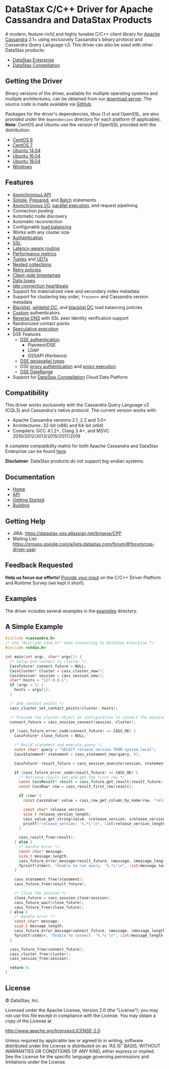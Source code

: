 # DataStax C/C++ Driver for Apache Cassandra and DataStax Products

A modern, feature-rich] and highly tunable C/C++ client library for
[Apache Cassandra] 2.1+ using exclusively Cassandra's binary protocol and
Cassandra Query Language v3. This driver can also be used with other DataStax
products:

* [DataStax Enterprise]
* [DataStax Constellation]

## Getting the Driver

Binary versions of the driver, available for multiple operating systems and
multiple architectures, can be obtained from our [download server]. The
source code is made available via [GitHub].

Packages for the driver's dependencies, libuv (1.x)
and OpenSSL, are also provided under the `dependencies` directory for each
platform (if applicable). __Note__: CentOS and Ubuntu use the version of OpenSSL
provided with the distribution:

* [CentOS 6][centos-6-dependencies]
* [CentOS 7][centos-7-dependencies]
* [Ubuntu 14.04][ubuntu-14-04-dependencies]
* [Ubuntu 16.04][ubuntu-16-04-dependencies]
* [Ubuntu 18.04][ubuntu-18-04-dependencies]
* [Windows][windows-dependencies]

## Features

* [Asynchronous API]
* [Simple], [Prepared], and [Batch] statements
* [Asynchronous I/O], [parallel execution], and request pipelining
* Connection pooling
* Automatic node discovery
* Automatic reconnection
* Configurable [load balancing]
* Works with any cluster size
* [Authentication]
* [SSL]
* [Latency-aware routing]
* [Performance metrics]
* [Tuples] and [UDTs]
* [Nested collections]
* [Retry policies]
* [Client-side timestamps]
* [Data types]
* [Idle connection heartbeats]
* Support for materialized view and secondary index metadata
* Support for clustering key order, `frozen<>` and Cassandra version metadata
* [Blacklist], [whitelist DC], and [blacklist DC] load balancing policies
* [Custom] authenticators
* [Reverse DNS] with SSL peer identity verification support
* Randomized contact points
* [Speculative execution]
* DSE Features
  * [DSE authentication]
    * Plaintext/DSE
    * LDAP
    * GSSAPI (Kerberos)
  * [DSE geospatial types]
  * DSE [proxy authentication][DSE Proxy Authentication] and [proxy execution][DSE Proxy Execution]
  * [DSE DateRange]
* Support for [DataStax Constellation] Cloud Data Platform

## Compatibility

This driver works exclusively with the Cassandra Query Language v3 (CQL3) and
Cassandra's native protocol. The current version works with:

* Apache Cassandra versions 2.1, 2.2 and 3.0+
* Architectures: 32-bit (x86) and 64-bit (x64)
* Compilers: GCC 4.1.2+, Clang 3.4+, and MSVC 2010/2012/2013/2015/2017/2019

A complete compatibility matrix for both Apache Cassandra
and DataStax Enterprise can be found [here][cpp-driver-compatability-matrix].

__Disclaimer__: DataStax products do not support big-endian systems.

## Documentation

* [Home]
* [API]
* [Getting Started]
* [Building]

## Getting Help

* JIRA: https://datastax-oss.atlassian.net/browse/CPP
* Mailing List: https://groups.google.com/a/lists.datastax.com/forum/#!forum/cpp-driver-user

## Feedback Requested

**Help us focus our efforts!** [Provide your input] on the C/C++ Driver Platform
and Runtime Survey (we kept it short).

## Examples

The driver includes several examples in the [examples] directory.

## A Simple Example
```c
#include <cassandra.h>
/* Use "#include <dse.h>" when connecting to DataStax Enterpise */
#include <stdio.h>

int main(int argc, char* argv[]) {
  /* Setup and connect to cluster */
  CassFuture* connect_future = NULL;
  CassCluster* cluster = cass_cluster_new();
  CassSession* session = cass_session_new();
  char* hosts = "127.0.0.1";
  if (argc > 1) {
    hosts = argv[1];
  }

  /* Add contact points */
  cass_cluster_set_contact_points(cluster, hosts);

  /* Provide the cluster object as configuration to connect the session */
  connect_future = cass_session_connect(session, cluster);

  if (cass_future_error_code(connect_future) == CASS_OK) {
    CassFuture* close_future = NULL;

    /* Build statement and execute query */
    const char* query = "SELECT release_version FROM system.local";
    CassStatement* statement = cass_statement_new(query, 0);

    CassFuture* result_future = cass_session_execute(session, statement);

    if (cass_future_error_code(result_future) == CASS_OK) {
      /* Retrieve result set and get the first row */
      const CassResult* result = cass_future_get_result(result_future);
      const CassRow* row = cass_result_first_row(result);

      if (row) {
        const CassValue* value = cass_row_get_column_by_name(row, "release_version");

        const char* release_version;
        size_t release_version_length;
        cass_value_get_string(value, &release_version, &release_version_length);
        printf("release_version: '%.*s'\n", (int)release_version_length, release_version);
      }

      cass_result_free(result);
    } else {
      /* Handle error */
      const char* message;
      size_t message_length;
      cass_future_error_message(result_future, &message, &message_length);
      fprintf(stderr, "Unable to run query: '%.*s'\n", (int)message_length, message);
    }

    cass_statement_free(statement);
    cass_future_free(result_future);

    /* Close the session */
    close_future = cass_session_close(session);
    cass_future_wait(close_future);
    cass_future_free(close_future);
  } else {
    /* Handle error */
    const char* message;
    size_t message_length;
    cass_future_error_message(connect_future, &message, &message_length);
    fprintf(stderr, "Unable to connect: '%.*s'\n", (int)message_length, message);
  }

  cass_future_free(connect_future);
  cass_cluster_free(cluster);
  cass_session_free(session);

  return 0;
}
```

## License

&copy; DataStax, Inc.

Licensed under the Apache License, Version 2.0 (the “License”); you may not use
this file except in compliance with the License. You may obtain a copy of the
License at

http://www.apache.org/licenses/LICENSE-2.0

Unless required by applicable law or agreed to in writing, software distributed
under the License is distributed on an “AS IS” BASIS, WITHOUT WARRANTIES OR
CONDITIONS OF ANY KIND, either express or implied. See the License for the
specific language governing permissions and limitations under the License.

[Apache Cassandra]: http://cassandra.apache.org
[DataStax Enterprise]: http://www.datastax.com/products/datastax-enterprise
[Examples]: examples/
[download server]: http://downloads.datastax.com/cpp-driver/
[GitHub]: https://github.com/datastax/cpp-driver
[cpp-driver-compatability-matrix]: https://docs.datastax.com/en/developer/driver-matrix/doc/cppDrivers.html#cpp-drivers
[Home]: http://docs.datastax.com/en/developer/cpp-driver/latest
[API]: http://docs.datastax.com/en/developer/cpp-driver/latest/api
[Getting Started]: http://docs.datastax.com/en/developer/cpp-driver/latest/topics
[Building]: http://docs.datastax.com/en/developer/cpp-driver/latest/topics/building
[Provide your input]: http://goo.gl/forms/ihKC5uEQr6
[centos-6-dependencies]: http://downloads.datastax.com/cpp-driver/centos/6/dependencies
[centos-7-dependencies]: http://downloads.datastax.com/cpp-driver/centos/7/dependencies
[ubuntu-14-04-dependencies]: http://downloads.datastax.com/cpp-driver/ubuntu/14.04/dependencies
[ubuntu-16-04-dependencies]: http://downloads.datastax.com/cpp-driver/ubuntu/16.04/dependencies
[ubuntu-18-04-dependencies]: http://downloads.datastax.com/cpp-driver/ubuntu/18.04/dependencies
[windows-dependencies]: http://downloads.datastax.com/cpp-driver/windows/dependencies
[DataStax Constellation]: https://constellation.datastax.com

[Asynchronous API]: http://datastax.github.io/cpp-driver/topics/#futures
[Simple]: http://datastax.github.io/cpp-driver/topics/#executing-queries
[Prepared]: http://datastax.github.io/cpp-driver/topics/basics/prepared_statements/
[Batch]: http://datastax.github.io/cpp-driver/topics/basics/batches/
[Asynchronous I/O]: http://datastax.github.io/cpp-driver/topics/#asynchronous-i-o
[parallel execution]: http://datastax.github.io/cpp-driver/topics/#thread-safety
[load balancing]: http://datastax.github.io/cpp-driver/topics/configuration/#load-balancing
[Authentication]: http://datastax.github.io/cpp-driver/topics/security/#authentication
[SSL]: http://datastax.github.io/cpp-driver/topics/security/ssl/
[Latency-aware routing]: http://datastax.github.io/cpp-driver/topics/configuration/#latency-aware-routing
[Performance metrics]: http://datastax.github.io/cpp-driver/topics/metrics/
[Tuples]: http://datastax.github.io/cpp-driver/topics/basics/tuples/
[UDTs]: http://datastax.github.io/cpp-driver/topics/basics/user_defined_types/
[Nested collections]: http://datastax.github.io/cpp-driver/topics/basics/binding_parameters/#nested-collections
[Data types]: http://datastax.github.io/cpp-driver/topics/basics/data_types/
[Retry policies]: http://datastax.github.io/cpp-driver/topics/configuration/retry_policies/
[Client-side timestamps]: http://datastax.github.io/cpp-driver/topics/basics/client_side_timestamps/
[Idle connection heartbeats]: http://datastax.github.io/cpp-driver/topics/configuration/#connection-heartbeats
[Blacklist]: http://datastax.github.io/cpp-driver/topics/configuration/#blacklist
[whitelist DC]: http://datastax.github.io/cpp-driver/topics/configuration/#datacenter
[blacklist DC]: http://datastax.github.io/cpp-driver/topics/configuration/#datacenter
[Custom]: http://datastax.github.io/cpp-driver/topics/security/#custom
[Reverse DNS]: http://datastax.github.io/cpp-driver/topics/security/ssl/#enabling-cassandra-identity-verification
[Speculative execution]: http://datastax.github.io/cpp-driver/topics/configuration/#speculative-execution
[DSE authentication]: http://docs.datastax.com/en/developer/cpp-driver/latest/dse_features/authentication
[DSE geospatial types]: http://docs.datastax.com/en/developer/cpp-driver/latest/dse_features/geotypes
[DSE Proxy Authentication]: http://docs.datastax.com/en/developer/cpp-driver/latest/dse_features/authentication/#proxy-authentication
[DSE Proxy Execution]: http://docs.datastax.com/en/developer/cpp-driver/latest/dse_features/authentication/#proxy-execution
[DSE DateRange]: https://github.com/datastax/cpp-driver/blob/master/examples/dse/date_range/date_range.c
